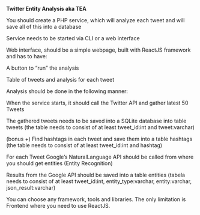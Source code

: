 **Twitter Entity Analysis aka TEA**

You should create a PHP service, which will analyze each tweet and will save all of this into a database

Service needs to be started via CLI or a web interface

Web interface, should be a simple webpage, built with ReactJS framework and has to have:

A button to “run” the analysis

Table of tweets and analysis for each tweet


Analysis should be done in the following manner:

When the service starts, it should call the Twitter API and gather latest 50 Tweets

The gathered tweets needs to be saved into a SQLite database into table  tweets (the table needs to consist of at least tweet_id:int and tweet:varchar)

(bonus +) Find hashtags in each tweet and save them into a table hashtags (the table needs to consist of at least tweet_id:int and hashtag)

For each Tweet Google’s NaturalLanguage API should be called from where  you should get entities (Entity Recognition)

Results from the Google API should be saved into a table entities (tabela needs to consist of at least tweet_id:int, entity_type:varchar, entity:varchar, json_result:varchar)

You can choose any framework, tools and libraries. The only limitation is Frontend where you need to use ReactJS.